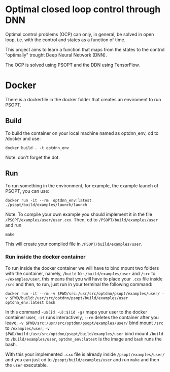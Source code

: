 # Optimal closed loop control through DNN

Optimal control problems (OCP) can only, in general, be solved in open loop, i.e. with the control and states
as a function of time.

This project aims to learn a function that maps from the states to the control "optimally" 
trought Deep Neural Network (DNN).

The OCP is solved using PSOPT and the DDN using TensorFlow.

# Docker
There is a dockerfile in the docker folder that creates an enviroment to run PSOPT. 

## Build
To build the container on your local machine named as optdnn_env, cd to /docker and use: 
```
docker build . -t optdnn_env 
```
Note: don't forget the dot.

## Run 
To run something in the environment, for example, the example launch of PSOPT, you can use:
```
docker run -it --rm  optdnn_env:latest ./psopt/build/examples/launch/launch 
```
Note: To compile your own example you should implement it in the file `/PSOPT/examples/user/user.cxx`. Then, cd to `/PSOPT/build/examples/user` and run 
```
make
```
This will create your compiled file in `/PSOPT/build/examples/user`.

### Run inside the docker container
To run inside the docker container we will have to bind mount two folders with the container, namely, `/build` to `~/build/examples/user` and `/src` to `~/examples/user`, this means that you will have to place your `.cxx` file inside `/src` and then, to run, just run in your terminal the following command:
```
docker run -it --rm -v $PWD/src:/usr/src/optdnn/psopt/examples/user/ -v $PWD/build:/usr/src/optdnn/psopt/build/examples/user optdnn_env:latest bash

```
In this command `-u$(id -u):$(id -g)` maps your user to the docker container user, `-it` runs interactively, `--rm` deletes the container after you leave, `-v $PWD/src:/usr/src/optdnn/psopt/examples/user/` bind mount `/src` to `/examples/user`, `-v $PWD/build:/usr/src/optdnn/psopt/build/examples/user` bind mount `/build` to `/build/examples/user`, `optdnn_env:latest` is the image and `bash` runs the bash.

With this your implemented `.cxx` file is already inside `/psopt/examples/user/` and you can just cd to `/psopt/build/examples/user` and run `make` and then the `user` executable.
